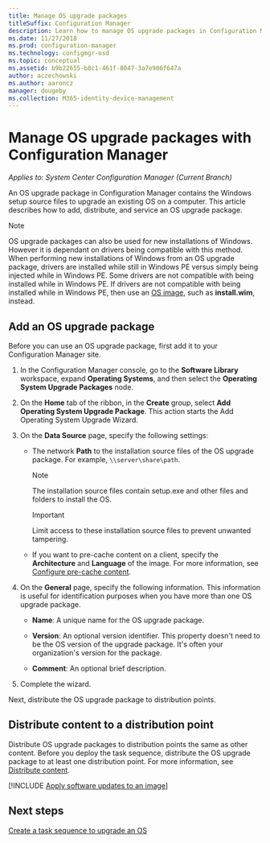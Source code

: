 ```yaml
---
title: Manage OS upgrade packages
titleSuffix: Configuration Manager
description: Learn how to manage OS upgrade packages in Configuration Manager.
ms.date: 11/27/2018
ms.prod: configuration-manager
ms.technology: configmgr-osd
ms.topic: conceptual
ms.assetid: b9b22655-b8c1-461f-8047-3a7e906f647a
author: aczechowski
ms.author: aaroncz
manager: dougeby
ms.collection: M365-identity-device-management
---
```


# Manage OS upgrade packages with Configuration Manager

*Applies to: System Center Configuration Manager (Current Branch)*

An OS upgrade package in Configuration Manager contains the Windows setup source files to upgrade an existing OS on a computer. This article describes how to add, distribute, and service an OS upgrade package.

>[!NOTE]
>OS upgrade packages can also be used for new installations of Windows. However it is dependant on drivers being compatible with this method. When performing new installations of Windows from an OS upgrade package, drivers are installed while still in Windows PE versus simply being injected while in Windows PE. Some drivers are not compatible with being installed while in Windows PE. If drivers are not compatible with being installed while in Windows PE, then use an [OS image](/sccm/osd/get-started/manage-operating-system-images), such as **install.wim**, instead.


##  <a name="BKMK_AddOSUpgradePkgs"></a> Add an OS upgrade package  

Before you can use an OS upgrade package, first add it to your Configuration Manager site. 

1.  In the Configuration Manager console, go to the **Software Library** workspace, expand **Operating Systems**, and then select the **Operating System Upgrade Packages** node.  

2.  On the **Home** tab of the ribbon, in the **Create** group, select **Add Operating System Upgrade Package**. This action starts the Add Operating System Upgrade Wizard.  

3.  On the **Data Source** page, specify the following settings: 

    - The network **Path** to the installation source files of the OS upgrade package. For example, `\\server\share\path`.  

        > [!NOTE]  
        >  The installation source files contain setup.exe and other files and folders to install the OS.  

        > [!IMPORTANT]  
        >  Limit access to these installation source files to prevent unwanted tampering.  

    - If you want to pre-cache content on a client, specify the **Architecture** and **Language** of the image. For more information, see [Configure pre-cache content](/sccm/osd/deploy-use/create-a-task-sequence-to-upgrade-an-operating-system#configure-pre-cache-content).  

4.  On the **General** page, specify the following information. This information is useful for identification purposes when you have more than one OS upgrade package.  

    -   **Name**: A unique name for the OS upgrade package.  

    -   **Version**: An optional version identifier. This property doesn't need to be the OS version of the upgrade package. It's often your organization's version for the package.  

    -   **Comment**: An optional brief description.  

5.  Complete the wizard.  


Next, distribute the OS upgrade package to distribution points.  



##  <a name="BKMK_Distribute"></a> Distribute content to a distribution point  

Distribute OS upgrade packages to distribution points the same as other content. Before you deploy the task sequence, distribute the OS upgrade package to at least one distribution point. For more information, see [Distribute content](/sccm/core/servers/deploy/configure/deploy-and-manage-content#bkmk_distribute).  



[!INCLUDE [Apply software updates to an image](includes/wim-apply-updates.md)]



## Next steps

[Create a task sequence to upgrade an OS](/sccm/osd/deploy-use/create-a-task-sequence-to-upgrade-an-operating-system)
